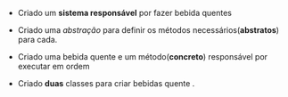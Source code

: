 - Criado um **sistema responsável** por fazer bebida quentes

- Criado uma *abstração* para definir os métodos necessários(**abstratos**) para cada. 

- Criado uma bebida quente e um método(**concreto**) responsável por executar em ordem

- Criado **duas** classes para criar bebidas quente .
